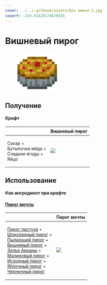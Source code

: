 ```yaml
---
cover: ../../.gitbook/assets/Без имени-2.jpg
coverY: -234.63428174878555
---
```


# Вишневый пирог

<figure><img src="../../.gitbook/assets/cherry_pie_128.png" alt=""><figcaption></figcaption></figure>

## Получение

#### _Крафт_

| ㅤ                                                             | Вишневый пирог                             |
| ------------------------------------------------------------- | ------------------------------------------ |
| <p>Сахар +<br>Бутылочка мёда +<br>Сладкие ягоды +<br>Яйцо</p> | ![](../../.gitbook/assets/cherry\_pie.png) |

## Использование

#### _Как ингредиент при крафте_

#### [Пирог мечты](dream\_pie.md)

| ㅤ                                                                                                                                                                                                                                                                                                                                                                                                                                                                                     | Пирог мечты                               |
| ------------------------------------------------------------------------------------------------------------------------------------------------------------------------------------------------------------------------------------------------------------------------------------------------------------------------------------------------------------------------------------------------------------------------------------------------------------------------------------- | ----------------------------------------- |
| <p><a href="shepherds_pie_block.md">Пирог пастуха</a> +<br><a href="chocolate_pie.md">Шоколадный пирог</a> +<br><a href="blaze_cake.md">Пылающий пирог</a> +<br><a href="cherry_pie.md">Вишневый пирог</a> +<br><a href="weak_arcana_potion.md">Зелье Арканы</a> +<br><a href="crimson_berry_pie.md">Малиновый пирог</a> +<br><a href="source_berry_pie.md">Исходный пирог</a> +<br><a href="apple_pie.md">Яблочный пирог</a> +<br><a href="blueberry_pie.md">Черничный пирог</a></p> | ![](../../.gitbook/assets/dream\_pie.png) |
